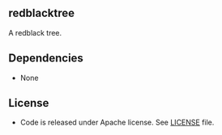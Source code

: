 ## redblacktree

A redblack tree.

## Dependencies

* None

## License

* Code is released under Apache license. See [LICENSE][license] file.

[license]: https://github.com/erriapo/redblacktree/blob/master/LICENSE
